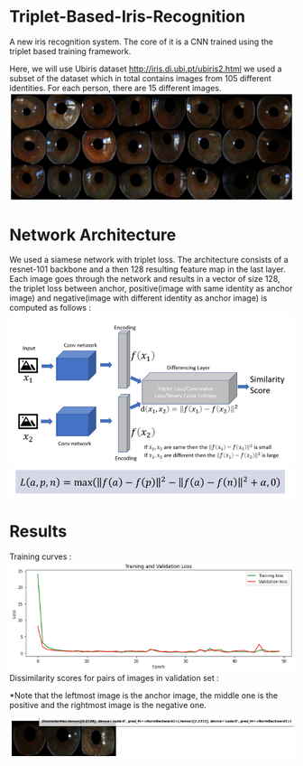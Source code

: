 # Triplet-Based-Iris-Recognition
A new iris recognition system. The core of it is a CNN trained using the triplet based training framework.

Here, we will use Ubiris dataset http://iris.di.ubi.pt/ubiris2.html we used a subset of the dataset which in total contains images from 105 different identities.
For each person, there are 15 different images.
![Screenshot](https://github.com/moeinheidari/Triplet-Based-Iris-Recognition/blob/main/Images/dataset.png)

# Network Architecture 
We used a siamese network with triplet loss. The architecture consists of a resnet-101 backbone and a then 128 resulting feature map in the last layer.
Each image goes through the network and results in a vector of size 128, the triplet loss between anchor, positive(image with same identity as anchor image) and  negative(image with different identity as anchor image)  is computed as follows :
![Screenshot](https://github.com/moeinheidari/Triplet-Based-Iris-Recognition/blob/main/Images/network.png)
![Screenshot](https://github.com/moeinheidari/Triplet-Based-Iris-Recognition/blob/main/Images/Triplet_loss.png)
# Results
Training curves :
![Screenshot](https://github.com/moeinheidari/Triplet-Based-Iris-Recognition/blob/main/Images/loss.png)
Dissimilarity scores for pairs of images in validation set :

*Note that the leftmost image is the anchor image, the middle one is the positive and the rightmost image is the negative one.

![Screenshot](https://github.com/moeinheidari/Triplet-Based-Iris-Recognition/blob/main/Images/test.png)

